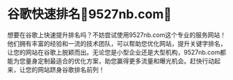 # 谷歌快速排名💯9527nb.com💯

想要在谷歌上快速提升排名吗？不妨尝试使用9527nb.com这个专业的服务网站！他们拥有丰富的经验和一流的技术团队，可以帮助您优化网站，提升关键字排名，让您的网站在谷歌上脱颖而出。无论您是小型企业还是大型机构，9527nb.com都能为您量身定制最适合的优化方案，助您赢得更多流量和曝光机会。赶快行动起来，让您的网站跻身谷歌排名前列！